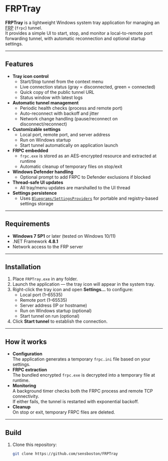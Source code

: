 # FRPTray

**FRPTray** is a lightweight Windows system tray application for managing an [FRP](https://github.com/fatedier/frp) (`frpc`) tunnel.  
It provides a simple UI to start, stop, and monitor a local-to-remote port forwarding tunnel, with automatic reconnection and optional startup settings.

---

## Features

- **Tray icon control**
  - Start/Stop tunnel from the context menu
  - Live connection status (gray = disconnected, green = connected)
  - Quick copy of the public tunnel URL
  - Status window with latest logs
- **Automatic tunnel management**
  - Periodic health checks (process and remote port)
  - Auto-reconnect with backoff and jitter
  - Network change handling (pause/reconnect on disconnect/reconnect)
- **Customizable settings**
  - Local port, remote port, and server address
  - Run on Windows startup
  - Start tunnel automatically on application launch
- **FRPC embedded**
  - `frpc.exe` is stored as an AES-encrypted resource and extracted at runtime
  - Automatic cleanup of temporary files on stop/exit
- **Windows Defender handling**
  - Optional prompt to add FRPC to Defender exclusions if blocked
- **Thread-safe UI updates**
  - All tray/menu updates are marshalled to the UI thread
- **Settings persistence**
  - Uses [`Bluegrams/SettingsProviders`](https://github.com/Bluegrams/SettingsProviders) for portable and registry-based settings storage

---

## Requirements

- **Windows 7 SP1** or later (tested on Windows 10/11)
- .NET Framework **4.8.1**
- Network access to the FRP server

---

## Installation

1. Place `FRPTray.exe` in any folder.
2. Launch the application — the tray icon will appear in the system tray.
3. Right-click the tray icon and open **Settings...** to configure:
   - Local port (1–65535)
   - Remote port (1–65535)
   - Server address (IP or hostname)
   - Run on Windows startup (optional)
   - Start tunnel on run (optional)
4. Click **Start tunnel** to establish the connection.

---

## How it works

- **Configuration**  
  The application generates a temporary `frpc.ini` file based on your settings.
- **FRPC extraction**  
  The bundled encrypted `frpc.exe` is decrypted into a temporary file at runtime.
- **Monitoring**  
  A background timer checks both the FRPC process and remote TCP connectivity.  
  If either fails, the tunnel is restarted with exponential backoff.
- **Cleanup**  
  On stop or exit, temporary FRPC files are deleted.

---

## Build

1. Clone this repository:
   ```bash
   git clone https://github.com/sensboston/FRPTray
